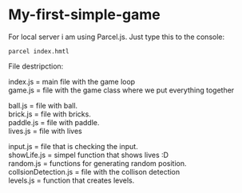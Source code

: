 # My-first-simple-game

For local server i am using Parcel.js. Just type this to the console:

```
parcel index.hmtl
```

File destripction:

index.js = main file with the game loop  
game.js = file with the game class where we put everything together  

ball.js = file with ball.  
brick.js = file with bricks.  
paddle.js = file with paddle.  
lives.js = file with lives  

input.js = file that is checking the input.  
showLife.js = simpel function that shows lives :D  
random.js = functions for generating random position.  
collsionDetection.js = file with the collison detection  
levels.js = function that creates levels.  
